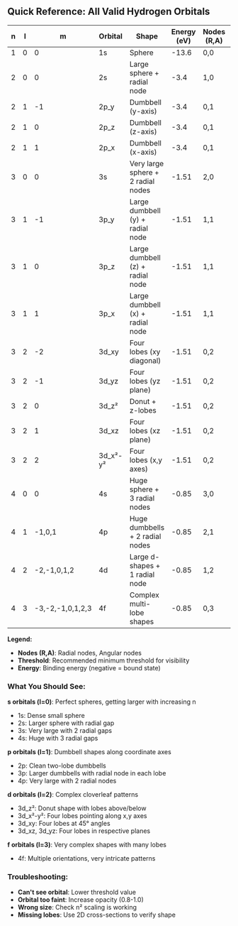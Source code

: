 ## Quick Reference: All Valid Hydrogen Orbitals

| n | l | m | Orbital | Shape | Energy (eV) | Nodes (R,A) | Threshold |
|---|---|---|---------|-------|-------------|-------------|-----------|
| 1 | 0 | 0 | 1s | Sphere | -13.6 | 0,0 | 0.005 |
| 2 | 0 | 0 | 2s | Large sphere + radial node | -3.4 | 1,0 | 0.001 |
| 2 | 1 | -1 | 2p_y | Dumbbell (y-axis) | -3.4 | 0,1 | 0.001 |
| 2 | 1 | 0 | 2p_z | Dumbbell (z-axis) | -3.4 | 0,1 | 0.001 |
| 2 | 1 | 1 | 2p_x | Dumbbell (x-axis) | -3.4 | 0,1 | 0.001 |
| 3 | 0 | 0 | 3s | Very large sphere + 2 radial nodes | -1.51 | 2,0 | 0.0005 |
| 3 | 1 | -1 | 3p_y | Large dumbbell (y) + radial node | -1.51 | 1,1 | 0.0005 |
| 3 | 1 | 0 | 3p_z | Large dumbbell (z) + radial node | -1.51 | 1,1 | 0.0005 |
| 3 | 1 | 1 | 3p_x | Large dumbbell (x) + radial node | -1.51 | 1,1 | 0.0005 |
| 3 | 2 | -2 | 3d_xy | Four lobes (xy diagonal) | -1.51 | 0,2 | 0.0005 |
| 3 | 2 | -1 | 3d_yz | Four lobes (yz plane) | -1.51 | 0,2 | 0.0005 |
| 3 | 2 | 0 | 3d_z² | Donut + z-lobes | -1.51 | 0,2 | 0.0005 |
| 3 | 2 | 1 | 3d_xz | Four lobes (xz plane) | -1.51 | 0,2 | 0.0005 |
| 3 | 2 | 2 | 3d_x²-y² | Four lobes (x,y axes) | -1.51 | 0,2 | 0.0005 |
| 4 | 0 | 0 | 4s | Huge sphere + 3 radial nodes | -0.85 | 3,0 | 0.0002 |
| 4 | 1 | -1,0,1 | 4p | Huge dumbbells + 2 radial nodes | -0.85 | 2,1 | 0.0002 |
| 4 | 2 | -2,-1,0,1,2 | 4d | Large d-shapes + 1 radial node | -0.85 | 1,2 | 0.0002 |
| 4 | 3 | -3,-2,-1,0,1,2,3 | 4f | Complex multi-lobe shapes | -0.85 | 0,3 | 0.0002 |

**Legend:**
- **Nodes (R,A)**: Radial nodes, Angular nodes
- **Threshold**: Recommended minimum threshold for visibility
- **Energy**: Binding energy (negative = bound state)

### What You Should See:

**s orbitals (l=0)**: Perfect spheres, getting larger with increasing n
- 1s: Dense small sphere
- 2s: Larger sphere with radial gap
- 3s: Very large with 2 radial gaps
- 4s: Huge with 3 radial gaps

**p orbitals (l=1)**: Dumbbell shapes along coordinate axes
- 2p: Clean two-lobe dumbbells
- 3p: Larger dumbbells with radial node in each lobe
- 4p: Very large with 2 radial nodes

**d orbitals (l=2)**: Complex cloverleaf patterns
- 3d_z²: Donut shape with lobes above/below
- 3d_x²-y²: Four lobes pointing along x,y axes
- 3d_xy: Four lobes at 45° angles
- 3d_xz, 3d_yz: Four lobes in respective planes

**f orbitals (l=3)**: Very complex shapes with many lobes
- 4f: Multiple orientations, very intricate patterns

### Troubleshooting:
- **Can't see orbital**: Lower threshold value
- **Orbital too faint**: Increase opacity (0.8-1.0)
- **Wrong size**: Check n² scaling is working
- **Missing lobes**: Use 2D cross-sections to verify shape
